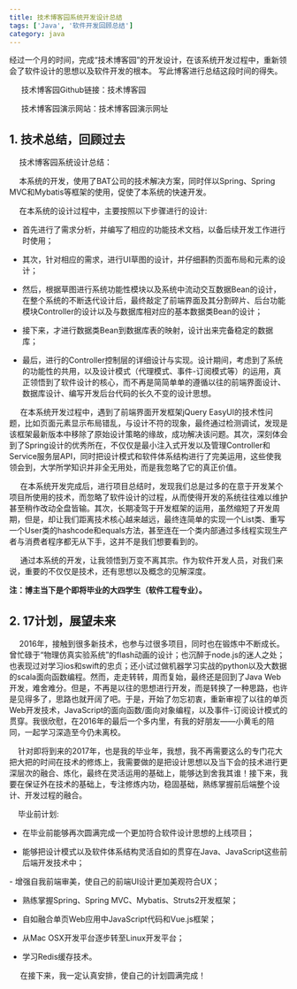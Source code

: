 ```yaml
---
title: 技术博客园系统开发设计总结
tags: ['Java', '软件开发回顾总结']
category: java
---
```

经过一个月的时间，完成“技术博客园”的开发设计，在该系统开发过程中，重新领会了软件设计的思想以及软件开发的根本。
写此博客进行总结这段时间的得失。

　  技术博客园Github链接：技术博客园

　  技术博客园演示网站：技术博客园演示网址

<h2><strong>1. 技术总结，回顾过去</strong></h2>

　 技术博客园系统设计总结：

　 本系统的开发，使用了BAT公司的技术解决方案，同时伴以Spring、Spring MVC和Mybatis等框架的使用，促使了本系统的快速开发。

　 在本系统的设计过程中，主要按照以下步骤进行的设计:

- 首先进行了需求分析，并编写了相应的功能技术文档，以备后续开发工作进行时使用；

- 其次，针对相应的需求，进行UI草图的设计，并仔细斟酌页面布局和元素的设计；

- 然后，根据草图进行系统功能性模块以及系统中流动交互数据Bean的设计，在整个系统的不断迭代设计后，最终敲定了前端界面及其分割碎片、后台功能模块Controller的设计以及与数据库相对应的基本数据类Bean的设计；

- 接下来，才进行数据类Bean到数据库表的映射，设计出来完备稳定的数据库；

- 最后，进行的Controller控制层的详细设计与实现。设计期间，考虑到了系统的功能性的共用，以及设计模式（代理模式、事件-订阅模式等）的运用，真正领悟到了软件设计的核心，而不再是简简单单的遵循以往的前端界面设计、数据库设计、编写开发后台代码的长久不变的设计思想。

     在本系统开发过程中，遇到了前端界面开发框架jQuery EasyUI的技术性问题，比如页面元素显示布局错乱，与设计不符的现象，最终通过检测调试，发现是该框架最新版本中移除了原始设计策略的缘故，成功解决该问题。其次，深刻体会到了Spring设计的优秀所在，不仅仅是最小注入式开发以及管理Controller和Service服务层API，同时把设计模式和软件体系结构进行了完美运用，这些使我领会到，大学所学知识并非全无用处，而是我忽略了它的真正价值。

     在本系统开发完成后，进行项目总结时，发现我们总是过多的在意于开发某个项目所使用的技术，而忽略了软件设计的过程，从而使得开发的系统往往难以维护甚至稍作改动全盘皆输。其次，长期凌驾于开发框架的运用，虽然缩短了开发周期，但是，却让我们距离技术核心越来越远，最终连简单的实现一个List类、重写一个User类的hashcode和equals方法，甚至连在一个类内部通过多线程实现生产者与消费者程序都无从下手，这并不是我们想要看到的。

     通过本系统的开发，让我领悟到万变不离其宗。作为软件开发人员，对我们来说，重要的不仅仅是技术，还有思想以及概念的见解深度。

<strong>注：博主当下是个即将毕业的大四学生（软件工程专业）。</strong>

<h2><strong>2. 17计划，展望未来</strong></h2>

　  2016年，接触到很多新技术，也参与过很多项目，同时也在锻炼中不断成长。曾忙碌于“物理仿真实验系统”的flash动画的设计；也沉醉于node.js的迷人之处；也表现过对学习ios和swift的忠贞；还小试过做机器学习实战的python以及大数据的scala面向函数编程。然而，走走转转，周而复始，最终还是回到了Java Web开发，难舍难分。但是，不再是以往的思想进行开发，而是转换了一种思路，也许是见得多了，思路也就开阔了吧。于是，开始了勿忘初衷，重新审视了以往的单页Web开发技术，JavaScript的面向函数/面向对象编程，以及事件-订阅设计模式的贯穿。我很欣慰，在2016年的最后一个多内里，有我的好朋友——小黄毛的陪同，一起学习深造至今仍未离校。

    针对即将到来的2017年，也是我的毕业年，我想，我不再需要这么的专门花大把大把的时间在技术的修炼上，我需要做的是把设计思想以及当下会的技术进行更深层次的融合、炼化，最终在灵活运用的基础上，能够达到舍我其谁！接下来，我要在保证外在技术的基础上，专注修炼内功，稳固基础，熟练掌握前后端整个设计、开发过程的融合。

    毕业前计划:

- 在毕业前能够再次圆满完成一个更加符合软件设计思想的上线项目；

- 能够把设计模式以及软件体系结构灵活自如的贯穿在Java、JavaScript这些前后端开发技术中；

- 增强自我前端审美，使自己的前端UI设计更加美观符合UX；

- 熟练掌握Spring、Spring MVC、Mybatis、Struts2开发框架；

- 自如融合单页Web应用中JavaScript代码和Vue.js框架；

- 从Mac OSX开发平台逐步转至Linux开发平台；

- 学习Redis缓存技术。

     在接下来，我一定认真安排，使自己的计划圆满完成！

